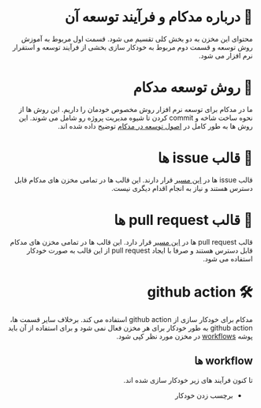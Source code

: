<div dir='rtl'>

# &rlm;📜 درباره مدکام و فرآیند توسعه آن

محتوای این مخزن به دو بخش کلی تقسیم می شود. قسمت اول مربوط به آموزش روش توسعه
و قسمت دوم مربوط به خودکار سازی بخشی از فرآیند توسعه و
استقرار نرم افزار می شود.

# &rlm;🚂 روش توسعه مدکام

ما در مدکام برای توسعه نرم افزار روش مخصوص خودمان را داریم.
این روش ها از نحوه ساخت شاخه و
commit
کردن تا شیوه مدیریت پروژه رو شامل می شوند. این روش ها به طور کامل در
[اصول توسعه در مدکام](/.github/CONTRIBUTING.md)
توضیح داده شده اند.

# &rlm;📄 قالب issue ها

قالب issue ها در
[این مسیر](/.github/ISSUE_TEMPLATE)
قرار دارند. این قالب ها در تمامی مخزن های مدکام قابل دسترس هستند
و نیاز به انجام اقدام دیگری نیست.

# &rlm;🚩 قالب pull request ها

قالب pull request ها در
[این مسیر](/.github/pull_request_template.md)
قرار دارد. این قالب ها در تمامی مخزن های مدکام قابل دسترس هستند
و صرفا با ایجاد pull request
از این قالب به صورت خودکار استفاده می شود.

# &rlm;🛠 github action

مدکام برای خودکار سازی از
github action
استفاده می کند. برخلاف سایر قسمت ها،
github action
به طور خودکار برای هر مخزن فعال نمی شود و برای استفاده از آن باید پوشه
[workflows](/.github/workflows)
در مخزن مورد نظر کپی شود.

## &rlm;workflow ها

تا کنون فرآیند های زیر خودکار سازی شده اند.

- برچسب زدن خودکار

</div>
